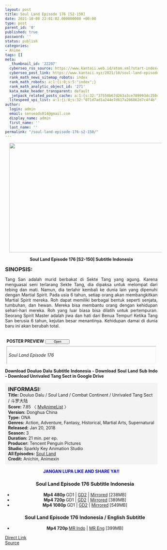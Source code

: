 ```yaml
---
layout: post
title: Soul Land Episode 176 [S2-150]
date: 2021-10-08 22:01:02.000000000 +00:00
type: post
parent_id: '0'
published: true
password: ''
status: publish
categories:
- Anime
tags: []
meta:
  _thumbnail_id: '22207'
  cyberseo_rss_source: https://www.kantaii.web.id/atom.xml?start-index=1&max-results=150
  cyberseo_post_link: https://www.kantaii.xyz/2021/10/soul-land-episode-176-s2-150-sub-indo.html
  rank_math_news_sitemap_robots: index
  rank_math_robots: a:1:{i:0;s:5:"index";}
  rank_math_analytic_object_id: '271'
  kata_make_header_transparent: default
  _jetpack_related_posts_cache: a:1:{s:32:"37550b67d263a3ce789993dc25046c5f";a:2:{s:7:"expires";i:1650749966;s:7:"payload";a:0:{}}}
  litespeed_vpi_list: a:1:{i:0;s:32:"071d7ad1a244e7d617a206862d7c4f4b";}
author:
  login: admin
  email: senseads014@gmail.com
  display_name: admin
  first_name: ''
  last_name: ''
permalink: "/soul-land-episode-176-s2-150/"
---
```

<div class="separator" style="clear: both; text-align: center;"><a href="https://blogger.googleusercontent.com/img/a/AVvXsEgdIXVZfoW76ON4EQv07LQMluxpm712euXFUcmRhkQoQmW9VOOJ44fPdV4GlcQIRlwT62_ObwTe0yl2FmlZ34aZE6USsm-K6_I5gdNv-nKfoaR81BbKMLMD9sI3nZGxoPEVpAKvobWKShZM-awE-yDyIguvGtM_X8yS9AMUM0XIjTS3PoLFBwYuTZDo=s1365" style="margin-left: 1em; margin-right: 1em;"><img border="0" data-original-height="767" data-original-width="1365" height="360" src="{{ site.baseurl }}/assets/2021/10/AVvXsEgdIXVZfoW76ON4EQv07LQMluxpm712euXFUcmRhkQoQmW9VOOJ44fPdV4GlcQIRlwT62_ObwTe0yl2FmlZ34aZE6USsm-K6_I5gdNv-nKfoaR81BbKMLMD9sI3nZGxoPEVpAKvobWKShZM-awE-yDyIguvGtM_X8yS9AMUM0XIjTS3PoLFBwYuTZDo=w640-h360" width="640" /></a></div>
<p>
<div style="text-align: center;"><b>Soul Land Episode 176 [S2-150] Subtitle Indonesia</b></p>
</div>
<p><b><span style="font-size: large;">SINOPSIS:</span></b>
<div style="text-align: justify;">Tang San adalah murid berbakat di Sekte Tang yang agung. Karena menguasai seni terlarang Sekte Tang, dia dipaksa untuk melompat dari tebing dan mati. Namun, dia terlahir kembali ke dunia lain yang dipenuhi dengan Martial Spirit. Pada usia 6 tahun, setiap orang akan membangkitkan Martial Spirit mereka. Roh dapat memiliki berbagai bentuk seperti senjata, tumbuhan, dan hewan. Mereka bisa membantu orang dengan kehidupan sehari-hari mereka. Roh yang luar biasa bisa dilatih untuk pertempuran. Seorang Spirit Master adalah jiwa dan hati dari Benua Tempur! Ketika Tang San berusia 6 tahun, kejutan besar menantinya. Kehidupan damai di dunia baru ini akan berubah total.</p>
<p><a name="more"></a>
<div>
<div style="margin: 5px;">
<div class="smallfont" style="margin-bottom: 2px;"><span style="font-weight: bold;"><br />POSTER PREVIEW</span><input onclick="if (this.parentNode.parentNode.getElementsByTagName('div')[1].getElementsByTagName('div')[0].style.display != '') { this.parentNode.parentNode.getElementsByTagName('div')[1].getElementsByTagName('div')[0].style.display = ''; this.innerText = ''; this.value = ' Close..'; } else { this.parentNode.parentNode.getElementsByTagName('div')[1].getElementsByTagName('div')[0].style.display = 'none'; this.innerText = ''; this.value = ' Clik Here'; }" style="font-size: 10px; margin: 5px; padding: 0px; width: 80px;" type="button" value="Open" /></div>
<div class="alt2" style="border: 1px inset; margin: 0px; padding: 6px;">
<div style="display: none;">
<div class="separator" style="clear: both; text-align: center;"><a href="https://blogger.googleusercontent.com/img/a/AVvXsEh2erpBDkH6YZNo9w5iq7cLyOC1ks_J-5CYPDqBrHgqoiNS2DG_1ld5NQQcbbmF8EdgvHTaqG8sU1pAWyLNXEJVDfnOtKob49wjEV8aFTnvz24Nq9Kd3LQeEBYEXXg6rqWuXsrexjYqox7t3EkcGIm5WlH-HVXM_OXYs7cbejSM2kxFlBhZqIn0iCcT=s1365" style="margin-left: 1em; margin-right: 1em;"><img border="0" data-original-height="767" data-original-width="1365" height="360" src="{{ site.baseurl }}/assets/2021/10/AVvXsEh2erpBDkH6YZNo9w5iq7cLyOC1ks_J-5CYPDqBrHgqoiNS2DG_1ld5NQQcbbmF8EdgvHTaqG8sU1pAWyLNXEJVDfnOtKob49wjEV8aFTnvz24Nq9Kd3LQeEBYEXXg6rqWuXsrexjYqox7t3EkcGIm5WlH-HVXM_OXYs7cbejSM2kxFlBhZqIn0iCcT=w640-h360" width="640" /></a></div>
<p>
<div class="separator" style="clear: both; text-align: center;"><a href="https://blogger.googleusercontent.com/img/a/AVvXsEg0k0u0Ad7Fw46hfkq8OVfrcr-rwyn5V5ZkJmmq9tzJVjuJAmGSM_HMWnPjlnvD3Bg7-Bp4rZbe5IZRwgqBQK1d-nFLtclV3nnR1j5N4_O0CfNYtGUvLGiVHTIbw3R75kRfXgWyL7TmIAwfuoBv8opVd_V4FGSD29d5sVeBzy9r_ek_GV1PvcC_Ha48=s1365" style="margin-left: 1em; margin-right: 1em;"><img border="0" data-original-height="767" data-original-width="1365" height="360" src="{{ site.baseurl }}/assets/2021/10/AVvXsEg0k0u0Ad7Fw46hfkq8OVfrcr-rwyn5V5ZkJmmq9tzJVjuJAmGSM_HMWnPjlnvD3Bg7-Bp4rZbe5IZRwgqBQK1d-nFLtclV3nnR1j5N4_O0CfNYtGUvLGiVHTIbw3R75kRfXgWyL7TmIAwfuoBv8opVd_V4FGSD29d5sVeBzy9r_ek_GV1PvcC_Ha48=w640-h360" width="640" /></a></div>
<p>
<div class="separator" style="clear: both; text-align: center;"><a href="https://blogger.googleusercontent.com/img/a/AVvXsEgdIXVZfoW76ON4EQv07LQMluxpm712euXFUcmRhkQoQmW9VOOJ44fPdV4GlcQIRlwT62_ObwTe0yl2FmlZ34aZE6USsm-K6_I5gdNv-nKfoaR81BbKMLMD9sI3nZGxoPEVpAKvobWKShZM-awE-yDyIguvGtM_X8yS9AMUM0XIjTS3PoLFBwYuTZDo=s1365" style="margin-left: 1em; margin-right: 1em;"><img border="0" data-original-height="767" data-original-width="1365" height="360" src="{{ site.baseurl }}/assets/2021/10/AVvXsEgdIXVZfoW76ON4EQv07LQMluxpm712euXFUcmRhkQoQmW9VOOJ44fPdV4GlcQIRlwT62_ObwTe0yl2FmlZ34aZE6USsm-K6_I5gdNv-nKfoaR81BbKMLMD9sI3nZGxoPEVpAKvobWKShZM-awE-yDyIguvGtM_X8yS9AMUM0XIjTS3PoLFBwYuTZDo=w640-h360" width="640" /></a></div>
</div>
<p><i>Soul Land Episode 176</i></div>
</div>
</div>
<p> <b>Download Douluo Dalu Subtitle Indonesia - Download Soul Land Sub Indo - Download Unrivaled Tang Sect in Google Drive</b></div>
<p>
<div style="background-color: #f3f3f3; padding: 10px; text-align: left;"><b><span style="font-size: large;">INFORMASI:</span></b><br /><b>Title:</b> Douluo Dalu / Soul Land / Combat Continent / Unrivaled Tang Sect / 斗罗大陆<br /><b>Score:</b> 7.85 〈 <a href="https://myanimelist.net/anime/37150/Douluo_Dalu" target="_blank" rel="noopener">MyAnimeList</a> 〉<br /><b>Version:</b> Donghua China<br /><b>Type:</b> ONA<br /><b>Genres:</b> Action, Adventure, Fantasy, Historical, Martial Arts, Supernatural<br /><b>Released:</b> Jan 20, 2018<br /><b>Season:</b> 3<br /><b>Duration:</b> 21 min. per ep.<br /><b>Producer:</b> Tencent Penguin Pictures<br /><b>Studio:</b> Sparkly Key Animation Studio<br /><b>All Episodes:</b> <a href="https://www.kantaii.xyz/2018/02/soul-land-douluo-dalu.html" target="_blank" rel="noopener">Soul Land</a><br /><b>Credit:</b> Anichin, Animexin</div>
<p>
<div style="text-align: center;"><b><span style="color: blue;">JANGAN LUPA LIKE AND SHARE YA!!</span></b>
<div class="dl">
<ul />
<h3 style="text-align: center;">Soul Land Episode 176 Subtitle Indonesia</h3>
<li style="text-align: center;"><b>Mp4 480p </b>GD1 | <a href="https://apk.miuiku.com/NePWZ" target="_blank" rel="noopener">GD2</a> | <a href="https://cararegistrasi.com/uVsajjE" target="_blank" rel="noopener">Mirrored</a> [238MB]</li>
<li style="text-align: center;"><b>Mp4 720p </b>GD1 | <a href="https://apk.miuiku.com/QwedyXYy" target="_blank" rel="noopener">GD2</a> | <a href="https://cararegistrasi.com/UwH5u33D" target="_blank" rel="noopener">Mirrored</a> [389MB]</li>
<li style="text-align: center;"><b>Mp4 1080p </b>GD1 | <a href="https://apk.miuiku.com/8ABqpqGyQ" target="_blank" rel="noopener">GD2</a> | <a href="https://cararegistrasi.com/El2NJAKA" target="_blank" rel="noopener">Mirrored</a> [549MB]</li>
</div>
<div class="dl">
<ul />
<h3 style="text-align: center;">Soul Land Episode 176 Indonesia / English Subtitle</h3>
<li style="text-align: center;"><b>Mp4 720p </b><a href="https://cararegistrasi.com/n5LAa6k3" target="_blank" rel="noopener">MR Indo</a> | <a href="https://apk.miuiku.com/p14E2" target="_blank" rel="noopener">MR Eng</a> [399MB]</li>
</div></div>
<link rel="stylesheet" href="https://cdnjs.cloudflare.com/ajax/libs/font-awesome/4.7.0/css/font-awesome.min.css" />
<div class="divbtn"> <a href="https://handymansurrender.com/fihup8buzv?key=94550f7ce39444073321dde3b8782f97" class="btn"><i class="fa fa-download"></i> Direct Link</a> <br /><a href="https://www.kantaii.xyz/2021/10/soul-land-episode-176-s2-150-sub-indo.html">Source</a> </div>
